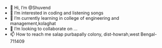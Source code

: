 - 👋 Hi, I’m @Shuvend
- 👀 I’m interested in  coding and listening songs
- 🌱 I’m currently learning in college of engineering and management,kolaghat
- 💞️ I’m looking to collaborate on ...
- 📫 How to reach me salap purbapally colony, dist-howrah,west Bengal-711409

<!---
Shuvend/Shuvend is a ✨ special ✨ repository because its `README.md` (this file) appears on your GitHub profile.
You can click the Preview link to take a look at your changes.
--->
